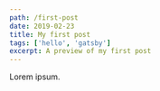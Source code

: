 ```yaml
---
path: /first-post
date: 2019-02-23
title: My first post
tags: ['hello', 'gatsby']
excerpt: A preview of my first post
---
```


Lorem ipsum.